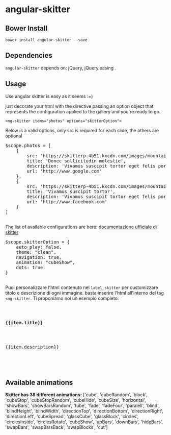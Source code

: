 # angular-skitter

## Bower Install

`bower install angular-skitter --save`

## Dependencies

`angular-skitter` depends on: jQuery, jQuery.easing .

## Usage

Use angular skitter is easy as it seems :=)

just decorate your html with the directive passing an option object that represents
the configuration applied to the gallery and you're ready to go.

 `<ng-skitter items="photos" options="skitterOption">`

Below is a valid options, only src is required for each slide, the others are optional

<pre>$scope.photos = [
    {
        src: 'https://skitterp-4b51.kxcdn.com/images/mountains/3-sand-mountain-clouds.jpg',
        title: 'Donec sollicitudin molestie',
        description: 'Vivamus suscipit tortor eget felis porttitor volutpat. Donec sollicitudin molestie malesuada.',
        url: 'http://www.google.com'
    },
    {
        src: 'https://skitterp-4b51.kxcdn.com/images/mountains/4-landscape-with-tree-hills-and-lake.jpg',
        title: 'Vivamus suscipit tortor',
        description: 'Vivamus suscipit tortor eget felis porttitor volutpat. Donec sollicitudin molestie malesuada.',
        url: 'http://www.facebook.com'
    }
]
                </pre>


The list of available configurations are here: [documentazione ufficiale di skitter](https://skitter-slider.net/options.html)


<pre>$scope.skitterOption = {
    auto_play: false,
    theme: "clean",
    navigation: true,
    animation: "cubeShow",
    dots: true
}
                </pre>

Puoi personalizzare l'html contenuto nel `label_skitter` per customizzare titolo e descrizione di ogni immagine. basta inserire l'html all'interno del tag `<ng-skitter`. Ti proponiamo noi un esempio completo:

<pre ng-non-bindable=""><ng-skitter items="photos" options="skitterOption">
    <p><strong>{{item.title}}</strong></p>
    <p>{{item.description}}</p>
</ng-skitter>
                </pre>

## Available animations

**Skitter has 38 different animations:** ['cube', 'cubeRandom', 'block', 'cubeStop', 'cubeStopRandom', 'cubeHide', 'cubeSize', 'horizontal', 'showBars', 'showBarsRandom', 'tube', 'fade', 'fadeFour', 'paralell', 'blind', 'blindHeight', 'blindWidth', 'directionTop', 'directionBottom', 'directionRight', 'directionLeft', 'cubeSpread', 'glassCube', 'glassBlock', 'circles', 'circlesInside', 'circlesRotate', 'cubeShow', 'upBars', 'downBars', 'hideBars', 'swapBars', 'swapBarsBack', 'swapBlocks', 'cut']
